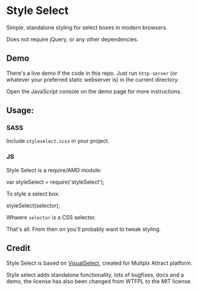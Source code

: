 # Style Select

Simple, standalone styling for select boxes in modern browsers.

Does not require jQuery, or any other dependencies.

## Demo

There's a live demo if the code in this repo. Just run `http-server` (or whatever your preferred static webserver is) in the current directory.

Open the JavaScript console on the demo page for more instructions.

## Usage:

### SASS

Include `styleselect.scss` in your project.

### JS

Style Select is a require/AMD module:

  var styleSelect = require('styleSelect');

To style a select box:

  styleSelect(selector);

Whwere `selector` is a CSS selector.

That's all. From then on you'll probably want to tweak styling.

## Credit

Style Select is based on [VisualSelect](https://github.com/LeslieOA/VisualSelect), created for Multplx Attract platform.

Style select adds standalone functionality, lots of bugfixes, docs and a demo, the license has also been changed from WTFPL to the MIT license.